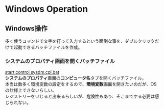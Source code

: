 # Windows Operation
## Windows操作
多く使うコマンドで文字を打って入力するという面倒な事を、ダブルクリックだけで起動できるバッチファイルを作成。
### システムのプロパティ画面を開くバッチファイル
[start control sysdm.cpl.bat](start-control-sysdm.cpl.bat)  
<b>システムのプロパティ</b>画面の<b>コンピュータ名</b>タブを開くバッチファイル。  
本当は数多く環境変数の設定をするので、<b>環境変数</b>画面を開きたいのだが、OSの仕様上できないらしい。  
レジストリーをいじると出来るらしいが、危険性もあり、そこまでする必要は感じられない。
